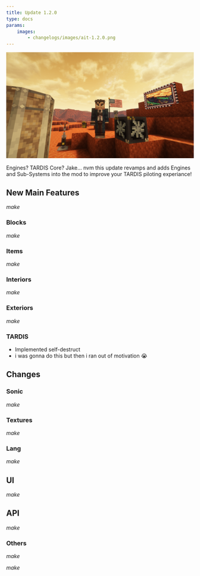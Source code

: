 ```yaml
---
title: Update 1.2.0
type: docs
params:
    images:
        - changelogs/images/ait-1.2.0.png
---
```


![Update 1.2.0](images/ait-1.2.0.png)

Engines? TARDIS Core? Jake... nvm this update revamps and adds Engines and Sub-Systems into the mod to improve your TARDIS piloting experiance!

## New Main Features
*make*
### Blocks
*make*

### Items
*make*

### Interiors

*make*

### Exteriors
*make*

### TARDIS

* Implemented self-destruct
* i was gonna do this but then i ran out of motivation :sob:

## Changes

### Sonic

*make*

### Textures

*make*

### Lang

*make*

## UI

*make*

## API

*make*

### Others

*make*

*make*
